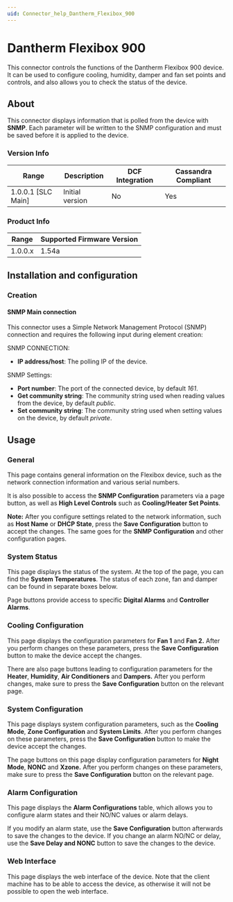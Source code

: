 ```yaml
---
uid: Connector_help_Dantherm_Flexibox_900
---
```


# Dantherm Flexibox 900

This connector controls the functions of the Dantherm Flexibox 900 device. It can be used to configure cooling, humidity, damper and fan set points and controls, and also allows you to check the status of the device.

## About

This connector displays information that is polled from the device with **SNMP**. Each parameter will be written to the SNMP configuration and must be saved before it is applied to the device.

### Version Info

| Range | Description | DCF Integration | Cassandra Compliant |
|----------------------|-----------------|---------------------|-------------------------|
| 1.0.0.1 [SLC Main]   | Initial version | No                  | Yes                     |

### Product Info

| Range | Supported Firmware Version |
|------------------|-----------------------------|
| 1.0.0.x          | 1.54a                       |

## Installation and configuration

### Creation

#### SNMP Main connection

This connector uses a Simple Network Management Protocol (SNMP) connection and requires the following input during element creation:

SNMP CONNECTION:

- **IP address/host**: The polling IP of the device.

SNMP Settings:

- **Port number**: The port of the connected device, by default *161*.
- **Get community string**: The community string used when reading values from the device, by default *public*.
- **Set community string**: The community string used when setting values on the device, by default *private*.

## Usage

### General

This page contains general information on the Flexibox device, such as the network connection information and various serial numbers.

It is also possible to access the **SNMP Configuration** parameters via a page button, as well as **High Level Controls** such as **Cooling/Heater Set Points**.

**Note:** After you configure settings related to the network information, such as **Host Name** or **DHCP State**, press the **Save Configuration** button to accept the changes. The same goes for the **SNMP Configuration** and other configuration pages.

### System Status

This page displays the status of the system. At the top of the page, you can find the **System Temperatures**. The status of each zone, fan and damper can be found in separate boxes below.

Page buttons provide access to specific **Digital Alarms** and **Controller** **Alarms**.

### Cooling Configuration

This page displays the configuration parameters for **Fan 1** and **Fan 2.** After you perform changes on these parameters, press the **Save Configuration** button to make the device accept the changes.

There are also page buttons leading to configuration parameters for the **Heater**, **Humidity**, **Air Conditioners** and **Dampers.** After you perform changes, make sure to press the **Save Configuration** button on the relevant page.

### System Configuration

This page displays system configuration parameters, such as the **Cooling Mode**, **Zone Configuration** and **System Limits**. After you perform changes on these parameters, press the **Save Configuration** button to make the device accept the changes.

The page buttons on this page display configuration parameters for **Night Mode**, **NONC** and **Xzone.** After you perform changes on these parameters, make sure to press the **Save Configuration** button on the relevant page.

### Alarm Configuration

This page displays the **Alarm Configurations** table, which allows you to configure alarm states and their NO/NC values or alarm delays.

If you modify an alarm state, use the **Save Configuration** button afterwards to save the changes to the device. If you change an alarm NO/NC or delay, use the **Save Delay and NONC** button to save the changes to the device.

### Web Interface

This page displays the web interface of the device. Note that the client machine has to be able to access the device, as otherwise it will not be possible to open the web interface.
